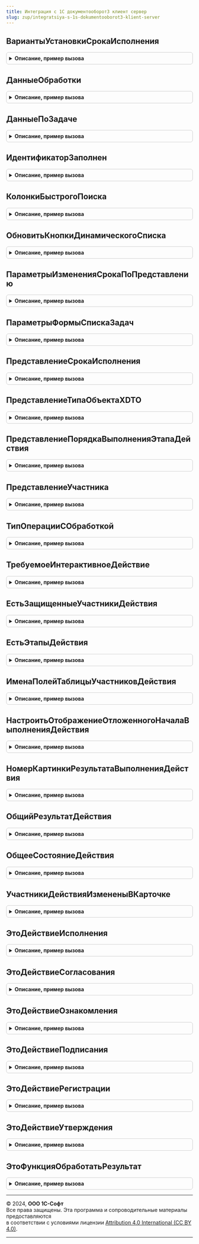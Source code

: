 ```yaml
---
title: Интеграция с 1С документооборот3 клиент сервер
slug: zup/integratsiya-s-1s-dokumentooborot3-klient-server
---
```



## ВариантыУстановкиСрокаИсполнения
<details style="margin: 1em 0; padding: 0.5em; border: 1px solid #ccc; border-radius: 6px;">

<summary style="font-weight: bold; cursor: pointer;">Описание, пример вызова</summary>

```bsl

// Возвращает варианты установки срока исполнения.
//
// Возвращаемое значение:
//   Структура:
//     * ТочныйСрок - Строка
//     * ОтносительныйСрок - Строка
//
Функция ВариантыУстановкиСрокаИсполнения() Экспорт
```

Пример вызова
```bsl
Результат = ИнтеграцияС1СДокументооборот3КлиентСервер.ВариантыУстановкиСрокаИсполнения() 
```
</details>

## ДанныеОбработки
<details style="margin: 1em 0; padding: 0.5em; border: 1px solid #ccc; border-radius: 6px;">

<summary style="font-weight: bold; cursor: pointer;">Описание, пример вызова</summary>

```bsl

// Конструктор структуры, описывающей данные обработки.
//
// Параметры:
//   ПредметID - Строка - идентификатор предмета обработки.
//   ПредметТип - Строка - XDTO-тип предмета обработки.
//   ТекущееСостояние - Строка - текущее состояние обработки. Перечисление типа DMObjectProcessingState.
//   ПричинаПрерывания - Строка - причина прерывания обработки.
//
// Возвращаемое значение:
//   Структура:
//     * ПредметID - Строка
//     * ПредметТип - Строка
//     * ТекущееСостояние - Строка
//     * ПричинаПрерывания - Строка
//     * ТребуемоеИнтерактивноеДействие - см. ИнтеграцияС1СДокументооборот3КлиентСервер.ТребуемоеИнтерактивноеДействие
//
Функция ДанныеОбработки(ПредметID, ПредметТип, ТекущееСостояние = "", ПричинаПрерывания = "") Экспорт
```

Пример вызова
```bsl
Результат = ИнтеграцияС1СДокументооборот3КлиентСервер.ДанныеОбработки(ПредметID, ПредметТип, ТекущееСостояние, ПричинаПрерывания);
```
</details>

## ДанныеПоЗадаче
<details style="margin: 1em 0; padding: 0.5em; border: 1px solid #ccc; border-radius: 6px;">

<summary style="font-weight: bold; cursor: pointer;">Описание, пример вызова</summary>

```bsl

// Конструктор структуры, описывающей задачу.
//
// Параметры:
//   ID - Строка - идентификатор задачи Документооборота.
//   Тип - Строка - XDTO-тип задачи Документооборота.
//   Заголовок - Строка - заголовок задачи.
//   НавигационнаяСсылка - Строка - навигационная ссылка на объект ДО.
//
// Возвращаемое значение:
//   Структура:
//     * ДействиеЗадачи - см. ИнтеграцияС1СДокументооборотБазоваяФункциональностьКлиентСервер.ДанныеСсылочногоОбъектаДО
//     * Новое - Булево
//     * Просрочено - Булево
//     * ПредставлениеHTML - Строка
//     * АдресДополнительныхДанных - Строка
//     * Флаг - Строка
//     * РезультатДействия - см. ИнтеграцияС1СДокументооборотБазоваяФункциональностьКлиентСервер.ДанныеСсылочногоОбъектаДО
//     * РезультатДействияТекстом - Строка
//     * ВерсияДанныхДействияЗадачи - Строка
//     * ТребуемоеИнтерактивноеДействие - см. ИнтеграцияС1СДокументооборот3КлиентСервер.ТребуемоеИнтерактивноеДействие
//
Функция ДанныеПоЗадаче(ID, Тип, Заголовок = "", НавигационнаяСсылка = "") Экспорт
```

Пример вызова
```bsl
Результат = ИнтеграцияС1СДокументооборот3КлиентСервер.ДанныеПоЗадаче(ID, Тип, Заголовок, НавигационнаяСсылка);
```
</details>

## ИдентификаторЗаполнен
<details style="margin: 1em 0; padding: 0.5em; border: 1px solid #ccc; border-radius: 6px;">

<summary style="font-weight: bold; cursor: pointer;">Описание, пример вызова</summary>

```bsl

// Определяет является ли идентификатор пустым или заполненным.
//
// Параметры:
//   СтрокаИдентификатора - Строка - строковое представление идентификатора.
//
// Возвращаемое значение:
//   Булево
//
Функция ИдентификаторЗаполнен(СтрокаИдентификатора) Экспорт
```

Пример вызова
```bsl
Результат = ИнтеграцияС1СДокументооборот3КлиентСервер.ИдентификаторЗаполнен(СтрокаИдентификатора) 
```
</details>

## КолонкиБыстрогоПоиска
<details style="margin: 1em 0; padding: 0.5em; border: 1px solid #ccc; border-radius: 6px;">

<summary style="font-weight: bold; cursor: pointer;">Описание, пример вызова</summary>

```bsl

// Список колонок таблицы "Быстрый поиск", подлежащие заполнению.
//
// Возвращаемое значение:
//   Строка
//
Функция КолонкиБыстрогоПоиска() Экспорт
```

Пример вызова
```bsl
Результат = ИнтеграцияС1СДокументооборот3КлиентСервер.КолонкиБыстрогоПоиска() 
```
</details>

## ОбновитьКнопкиДинамическогоСписка
<details style="margin: 1em 0; padding: 0.5em; border: 1px solid #ccc; border-radius: 6px;">

<summary style="font-weight: bold; cursor: pointer;">Описание, пример вызова</summary>

```bsl

// Перерисовывает на форме список кнопок переключения страниц динамического списка.
//
// Параметры:
//   Форма - ФормаКлиентскогоПриложения - форма, на которой находится динамический список.
//   ТекущаяСтраница - Число - номер текущей страницы.
//   ВсегоСтраниц - Число - максимальное количество страниц.
//
Процедура ОбновитьКнопкиДинамическогоСписка(Форма, ТекущаяСтраница, ВсегоСтраниц) Экспорт
```

Пример вызова
```bsl
ИнтеграцияС1СДокументооборот3КлиентСервер.ОбновитьКнопкиДинамическогоСписка(Форма, ТекущаяСтраница, ВсегоСтраниц) 
```
</details>

## ПараметрыИзмененияСрокаПоПредставлению
<details style="margin: 1em 0; padding: 0.5em; border: 1px solid #ccc; border-radius: 6px;">

<summary style="font-weight: bold; cursor: pointer;">Описание, пример вызова</summary>

```bsl

// Конструктор структуры, описывающей параметры изменения срока по представлению.
//
// Возвращаемое значение:
//   Структура:
//     * ТекстСообщенияПредупреждения - Строка - возвращаемый текст сообщения/предупреждения в случае ошибки.
//     * Исполнитель - Строка
//     * ИсполнительID - Строка
//     * ИсполнительТип - Строка
//     * ОсновнойОбъектАдресацииИсполнитель - Строка
//     * ОсновнойОбъектАдресацииИсполнительID - Строка
//     * ОсновнойОбъектАдресацииИсполнительТип - Строка
//     * ДополнительныйОбъектАдресацииИсполнитель - Строка
//     * ДополнительныйОбъектАдресацииИсполнительID - Строка
//     * ДополнительныйОбъектАдресацииИсполнительТип - Строка
//
Функция ПараметрыИзмененияСрокаПоПредставлению() Экспорт
```

Пример вызова
```bsl
Результат = ИнтеграцияС1СДокументооборот3КлиентСервер.ПараметрыИзмененияСрокаПоПредставлению() 
```
</details>

## ПараметрыФормыСпискаЗадач
<details style="margin: 1em 0; padding: 0.5em; border: 1px solid #ccc; border-radius: 6px;">

<summary style="font-weight: bold; cursor: pointer;">Описание, пример вызова</summary>

```bsl

// Конструктор структуры, описывающей параметры формы списка задач.
//
// Возвращаемое значение:
//   Структура:
//     * ТекущаяСтраница - Число
//     * РазмерСтраницыДинамическогоСписка - Число
//     * ПолеДляСортировки - Строка
//     * НаправлениеСортировкиПоля - Строка
//     * Фильтры - СписокЗначений
//     * БыстрыйПоиск - ТаблицаЗначений
//     * ОтображениеКарточкиЗадачи - ПеречислениеСсылка.ВариантыОтображенияОбластиЧтения
//
Функция ПараметрыФормыСпискаЗадач() Экспорт
```

Пример вызова
```bsl
Результат = ИнтеграцияС1СДокументооборот3КлиентСервер.ПараметрыФормыСпискаЗадач() 
```
</details>

## ПредставлениеСрокаИсполнения
<details style="margin: 1em 0; padding: 0.5em; border: 1px solid #ccc; border-radius: 6px;">

<summary style="font-weight: bold; cursor: pointer;">Описание, пример вызова</summary>

```bsl

// Возвращает представление срока исполнения в виде дата (длительность) или длительность (дата).
//
// Параметры:
//   Дата - Дата - срок исполнения датой.
//   Дни - Число - длительность, дней.
//   Часы - Число - длительность, часов.
//   Минуты - Число - длительность, минут.
//   ИспользоватьДатуИВремяВСроках - Булево - признак использования даты и времени в сроках.
//   ВариантУстановкиСрока - Строка - вариант установки срока исполнения.
//
// Возвращаемое значение:
//   Строка
//
Функция ПредставлениеСрокаИсполнения(Дата, Дни, Часы, Минуты, Экспорт
```

Пример вызова
```bsl
Результат = ИнтеграцияС1СДокументооборот3КлиентСервер.ПредставлениеСрокаИсполнения(Дата, Дни, Часы, Минуты, );
```
</details>

## ПредставлениеТипаОбъектаXDTO
<details style="margin: 1em 0; padding: 0.5em; border: 1px solid #ccc; border-radius: 6px;">

<summary style="font-weight: bold; cursor: pointer;">Описание, пример вызова</summary>

```bsl

// Возвращает представление типа объекта XDTO Документооборота по имени типа.
//
// Параметры:
//   ТипXDTO - Строка - имя типа объекта XDTO.
//   Режим - Строка - принимает значения: "ЕдинственноеЧисло", "МножественноеЧисло", "ЗаголовокФормыВыбора".
//
// Возвращаемое значение:
//   Строка - представление типа объекта XDTO Документооборота по имени типа.
//
Функция ПредставлениеТипаОбъектаXDTO(ТипXDTO, Режим = "МножественноеЧисло") Экспорт
```

Пример вызова
```bsl
Результат = ИнтеграцияС1СДокументооборот3КлиентСервер.ПредставлениеТипаОбъектаXDTO(ТипXDTO, Режим);
```
</details>

## ПредставлениеПорядкаВыполненияЭтапаДействия
<details style="margin: 1em 0; padding: 0.5em; border: 1px solid #ccc; border-radius: 6px;">

<summary style="font-weight: bold; cursor: pointer;">Описание, пример вызова</summary>

```bsl

// Формирует представление порядка выполнения этапа действия.
//
// Параметры:
//   ПорядокXDTO - Строка - перечисление типа DMOrderOfExecutionActionStage.
//
// Возвращаемое значение:
//   Строка
//
Функция ПредставлениеПорядкаВыполненияЭтапаДействия(ПорядокXDTO) Экспорт
```

Пример вызова
```bsl
Результат = ИнтеграцияС1СДокументооборот3КлиентСервер.ПредставлениеПорядкаВыполненияЭтапаДействия(ПорядокXDTO) 
```
</details>

## ПредставлениеУчастника
<details style="margin: 1em 0; padding: 0.5em; border: 1px solid #ccc; border-radius: 6px;">

<summary style="font-weight: bold; cursor: pointer;">Описание, пример вызова</summary>

```bsl

// Формирует представление участника действия.
//
// Параметры:
//   СтрокаУчастника - ДанныеФормыЭлементДерева - строка дерева значений Участники в форме действия.
//   ДополнительноеОписание - Строка - дополнительное описание участника.
//   ПрефиксСтроки - Строка - префикс строки участника.
//
// Возвращаемое значение:
//   Строка - представление участника действия.
//
Функция ПредставлениеУчастника(СтрокаУчастника, ДополнительноеОписание = "", ПрефиксСтроки = "") Экспорт
```

Пример вызова
```bsl
Результат = ИнтеграцияС1СДокументооборот3КлиентСервер.ПредставлениеУчастника(СтрокаУчастника, ДополнительноеОписание, ПрефиксСтроки);
```
</details>

## ТипОперацииСОбработкой
<details style="margin: 1em 0; padding: 0.5em; border: 1px solid #ccc; border-radius: 6px;">

<summary style="font-weight: bold; cursor: pointer;">Описание, пример вызова</summary>

```bsl

// Конструктор структуры, описывающей тип операции над задачей.
//
// Возвращаемое значение:
//   Структура:
//     * Начать - Булево
//     * Прервать - Булево
//     * Остановить - Булево
//     * Продолжить - Булево
//     * Заполнить - Булево
//     * Перезапустить - Булево
//
Функция ТипОперацииСОбработкой() Экспорт
```

Пример вызова
```bsl
Результат = ИнтеграцияС1СДокументооборот3КлиентСервер.ТипОперацииСОбработкой() 
```
</details>

## ТребуемоеИнтерактивноеДействие
<details style="margin: 1em 0; padding: 0.5em; border: 1px solid #ccc; border-radius: 6px;">

<summary style="font-weight: bold; cursor: pointer;">Описание, пример вызова</summary>

```bsl

// Конструктор структуры, описывающей требуемое интерактивное действие.
//
// Возвращаемое значение:
//   Структура:
//     * ВыбратьИсполнителяЗадачи - Булево
//     * ИзменитьПараметрыПроцесса - Булево
//     * Контекст - Произвольный
//     * КешПредыдущихРезультатов - Строка
//
Функция ТребуемоеИнтерактивноеДействие() Экспорт
```

Пример вызова
```bsl
Результат = ИнтеграцияС1СДокументооборот3КлиентСервер.ТребуемоеИнтерактивноеДействие() 
```
</details>

## ЕстьЗащищенныеУчастникиДействия
<details style="margin: 1em 0; padding: 0.5em; border: 1px solid #ccc; border-radius: 6px;">

<summary style="font-weight: bold; cursor: pointer;">Описание, пример вызова</summary>

```bsl

// Проверяет наличие хотя бы одного защищенного участника в переданном этапе действия.
//
// Параметры:
//   Этап - ДанныеФормыЭлементДерева - строка этапа из дерева участников обработки.
//
// Возвращаемое значение:
//   Булево - есть защищенные участники.
//
Функция ЕстьЗащищенныеУчастникиДействия(Этап) Экспорт
```

Пример вызова
```bsl
Результат = ИнтеграцияС1СДокументооборот3КлиентСервер.ЕстьЗащищенныеУчастникиДействия(Этап) 
```
</details>

## ЕстьЭтапыДействия
<details style="margin: 1em 0; padding: 0.5em; border: 1px solid #ccc; border-radius: 6px;">

<summary style="font-weight: bold; cursor: pointer;">Описание, пример вызова</summary>

```bsl

// Проверяет наличие этапов действия.
//
// Параметры:
//   Участники - ДанныеФормыДерево - дерево с участниками.
//   ИдентификаторЭтапа - Строка - предопределенный идентификатор участника действия, который мы не учитываем.
//   ИдентификаторОбрабатывающегоРезультат - Строка - предопределенный идентификатор обрабатывающего результат действия,
//     который мы не учитываем.
//
// Возвращаемое значение:
//   Булево - есть защищенные участники.
//
Функция ЕстьЭтапыДействия(Участники, ИдентификаторЭтапа, ИдентификаторОбрабатывающегоРезультат) Экспорт
```

Пример вызова
```bsl
Результат = ИнтеграцияС1СДокументооборот3КлиентСервер.ЕстьЭтапыДействия(Участники, ИдентификаторЭтапа, ИдентификаторОбрабатывающегоРезультат) 
```
</details>

## ИменаПолейТаблицыУчастниковДействия
<details style="margin: 1em 0; padding: 0.5em; border: 1px solid #ccc; border-radius: 6px;">

<summary style="font-weight: bold; cursor: pointer;">Описание, пример вызова</summary>

```bsl

// Возвращает имена полей таблицы участников действия на форме.
//
// Возвращаемое значение:
//   Строка
//
Функция ИменаПолейТаблицыУчастниковДействия() Экспорт
```

Пример вызова
```bsl
Результат = ИнтеграцияС1СДокументооборот3КлиентСервер.ИменаПолейТаблицыУчастниковДействия() 
```
</details>

## НастроитьОтображениеОтложенногоНачалаВыполненияДействия
<details style="margin: 1em 0; padding: 0.5em; border: 1px solid #ccc; border-radius: 6px;">

<summary style="font-weight: bold; cursor: pointer;">Описание, пример вызова</summary>

```bsl

// Устанавливает описание, подсказку и отображение задержки начала выполнения действия.
//
// Параметры:
//   Форма - ФормаКлиентскогоПриложения - форма элемента одного из справочников действий, участвующих в обработке.
//   ПредставлениеЗапуска - Строка - описание задержки запуска.
//   ОчиститьЗадержкуПодсказка - Строка - неявно возвращаемое значение, подсказка команды формы ОчиститьЗадержку.
//   ОписаниеОтложенногоНачалаВыполненияПодсказка - Строка - неявно возвращаемое значение, подсказка элемента
//     формы ОписаниеОтложенногоНачалаВыполнения.
//
Процедура НастроитьОтображениеОтложенногоНачалаВыполненияДействия(Форма, ПредставлениеЗапуска = "", Экспорт
```

Пример вызова
```bsl
ИнтеграцияС1СДокументооборот3КлиентСервер.НастроитьОтображениеОтложенногоНачалаВыполненияДействия(Форма, ПредставлениеЗапуска, );
```
</details>

## НомерКартинкиРезультатаВыполненияДействия
<details style="margin: 1em 0; padding: 0.5em; border: 1px solid #ccc; border-radius: 6px;">

<summary style="font-weight: bold; cursor: pointer;">Описание, пример вызова</summary>

```bsl

// Возвращает номер картинки из КоллекцияРезультатыВыполненияДействий.
//
// Параметры:
//   Результат - Строка - результат действия.
//   Состояние - Строка - состояние действия.
//   ЕстьЗаявкаОтказа - Булево
//
// Возвращаемое значение:
//   Число
//
Функция НомерКартинкиРезультатаВыполненияДействия(Результат, Состояние = Неопределено, ЕстьЗаявкаОтказа = Ложь) Экспорт
```

Пример вызова
```bsl
Результат = ИнтеграцияС1СДокументооборот3КлиентСервер.НомерКартинкиРезультатаВыполненияДействия(Результат, Состояние, ЕстьЗаявкаОтказа);
```
</details>

## ОбщийРезультатДействия
<details style="margin: 1em 0; padding: 0.5em; border: 1px solid #ccc; border-radius: 6px;">

<summary style="font-weight: bold; cursor: pointer;">Описание, пример вызова</summary>

```bsl

// Возвращает общий результат двух результатов участников действия.
//
//
// Параметры:
//   Результат1 - Строка - результат действия.
//   Результат2 - Строка - результат действия.
//
// Возвращаемое значение:
//   Строка
//
Функция ОбщийРезультатДействия(Результат1, Результат2) Экспорт
```

Пример вызова
```bsl
Результат = ИнтеграцияС1СДокументооборот3КлиентСервер.ОбщийРезультатДействия(Результат1, Результат2) 
```
</details>

## ОбщееСостояниеДействия
<details style="margin: 1em 0; padding: 0.5em; border: 1px solid #ccc; border-radius: 6px;">

<summary style="font-weight: bold; cursor: pointer;">Описание, пример вызова</summary>

```bsl

// Возвращает общее состояние двух участников действия.
//
// Параметры:
//   Состояние1 - Строка - состояние действия.
//   Состояние2 - Строка - состояние действия.
//
// Возвращаемое значение:
//   Строка
//
Функция ОбщееСостояниеДействия(Состояние1, Состояние2) Экспорт
```

Пример вызова
```bsl
Результат = ИнтеграцияС1СДокументооборот3КлиентСервер.ОбщееСостояниеДействия(Состояние1, Состояние2) 
```
</details>

## УчастникиДействияИзмененыВКарточке
<details style="margin: 1em 0; padding: 0.5em; border: 1px solid #ccc; border-radius: 6px;">

<summary style="font-weight: bold; cursor: pointer;">Описание, пример вызова</summary>

```bsl

// Проверяет факт изменения участников в карточке действия.
// Работает в паре с процедурой ИнтеграцияС1СДокументооборот3.ЗаполнитьТаблицуУчастниковДействия.
//
// Параметры:
//   Форма - ФормаКлиентскогоПриложения - форма элемента одного из справочников действий, участвующих в обработке.
//
// Возвращаемое значение:
//   Булево
//
Функция УчастникиДействияИзмененыВКарточке(Форма) Экспорт
```

Пример вызова
```bsl
Результат = ИнтеграцияС1СДокументооборот3КлиентСервер.УчастникиДействияИзмененыВКарточке(Форма) 
```
</details>

## ЭтоДействиеИсполнения
<details style="margin: 1em 0; padding: 0.5em; border: 1px solid #ccc; border-radius: 6px;">

<summary style="font-weight: bold; cursor: pointer;">Описание, пример вызова</summary>

```bsl

// Возвращает Истина, если указанное действие является действием исполнения.
//
// Параметры:
//   ТипДействия - Строка - имя типа XDTO.
//
// Возвращаемое значение:
//   Булево
//
Функция ЭтоДействиеИсполнения(ТипДействия) Экспорт
```

Пример вызова
```bsl
Результат = ИнтеграцияС1СДокументооборот3КлиентСервер.ЭтоДействиеИсполнения(ТипДействия) 
```
</details>

## ЭтоДействиеСогласования
<details style="margin: 1em 0; padding: 0.5em; border: 1px solid #ccc; border-radius: 6px;">

<summary style="font-weight: bold; cursor: pointer;">Описание, пример вызова</summary>

```bsl

// Возвращает Истина, если указанное действие является действием согласования.
//
// Параметры:
//   ТипДействия - Строка - имя типа XDTO.
//
// Возвращаемое значение:
//   Булево
//
Функция ЭтоДействиеСогласования(ТипДействия) Экспорт
```

Пример вызова
```bsl
Результат = ИнтеграцияС1СДокументооборот3КлиентСервер.ЭтоДействиеСогласования(ТипДействия) 
```
</details>

## ЭтоДействиеОзнакомления
<details style="margin: 1em 0; padding: 0.5em; border: 1px solid #ccc; border-radius: 6px;">

<summary style="font-weight: bold; cursor: pointer;">Описание, пример вызова</summary>

```bsl

// Возвращает Истина, если указанное действие является действием ознакомления.
//
// Параметры:
//   ТипДействия - Строка - имя типа XDTO.
//
// Возвращаемое значение:
//   Булево
//
Функция ЭтоДействиеОзнакомления(ТипДействия) Экспорт
```

Пример вызова
```bsl
Результат = ИнтеграцияС1СДокументооборот3КлиентСервер.ЭтоДействиеОзнакомления(ТипДействия) 
```
</details>

## ЭтоДействиеПодписания
<details style="margin: 1em 0; padding: 0.5em; border: 1px solid #ccc; border-radius: 6px;">

<summary style="font-weight: bold; cursor: pointer;">Описание, пример вызова</summary>

```bsl

// Возвращает Истина, если указанное действие является действием подписания.
//
// Параметры:
//   ТипДействия - Строка - имя типа XDTO.
//
// Возвращаемое значение:
//   Булево
//
Функция ЭтоДействиеПодписания(ТипДействия) Экспорт
```

Пример вызова
```bsl
Результат = ИнтеграцияС1СДокументооборот3КлиентСервер.ЭтоДействиеПодписания(ТипДействия) 
```
</details>

## ЭтоДействиеРегистрации
<details style="margin: 1em 0; padding: 0.5em; border: 1px solid #ccc; border-radius: 6px;">

<summary style="font-weight: bold; cursor: pointer;">Описание, пример вызова</summary>

```bsl

// Возвращает Истина, если указанное действие является действием регистрации.
//
// Параметры:
//   ТипДействия - Строка - имя типа XDTO.
//
// Возвращаемое значение:
//   Булево
//
Функция ЭтоДействиеРегистрации(ТипДействия) Экспорт
```

Пример вызова
```bsl
Результат = ИнтеграцияС1СДокументооборот3КлиентСервер.ЭтоДействиеРегистрации(ТипДействия) 
```
</details>

## ЭтоДействиеУтверждения
<details style="margin: 1em 0; padding: 0.5em; border: 1px solid #ccc; border-radius: 6px;">

<summary style="font-weight: bold; cursor: pointer;">Описание, пример вызова</summary>

```bsl

// Возвращает Истина, если указанное действие является действием утверждения.
//
// Параметры:
//   ТипДействия - Строка - имя типа XDTO.
//
// Возвращаемое значение:
//   Булево
//
Функция ЭтоДействиеУтверждения(ТипДействия) Экспорт
```

Пример вызова
```bsl
Результат = ИнтеграцияС1СДокументооборот3КлиентСервер.ЭтоДействиеУтверждения(ТипДействия) 
```
</details>

## ЭтоФункцияОбработатьРезультат
<details style="margin: 1em 0; padding: 0.5em; border: 1px solid #ccc; border-radius: 6px;">

<summary style="font-weight: bold; cursor: pointer;">Описание, пример вызова</summary>

```bsl

// Возвращает Истина, если параметр является функцией участника, обрабатывающего результат.
//
// Параметры:
//   ФункцияУчастника - Строка - функция участника действия.
//
// Возвращаемое значение:
//   Булево
//
Функция ЭтоФункцияОбработатьРезультат(ФункцияУчастника) Экспорт
```

Пример вызова
```bsl
Результат = ИнтеграцияС1СДокументооборот3КлиентСервер.ЭтоФункцияОбработатьРезультат(ФункцияУчастника) 
```
</details>

---

© 2024, **ООО 1С-Софт**  
Все права защищены. Эта программа и сопроводительные материалы предоставляются  
в соответствии с условиями лицензии [Attribution 4.0 International (CC BY 4.0)](https://creativecommons.org/licenses/by/4.0/legalcode).

---
